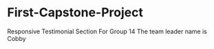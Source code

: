 # First-Capstone-Project
Responsive Testimonial Section For Group 14
The team leader name is Cobby

